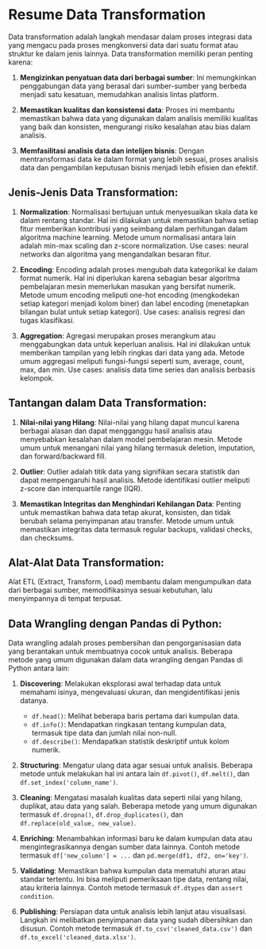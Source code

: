 # Resume Data Transformation

Data transformation adalah langkah mendasar dalam proses integrasi data yang mengacu pada proses mengkonversi data dari suatu format atau struktur ke dalam jenis lainnya. Data transformation memiliki peran penting karena:

1. **Mengizinkan penyatuan data dari berbagai sumber**: Ini memungkinkan penggabungan data yang berasal dari sumber-sumber yang berbeda menjadi satu kesatuan, memudahkan analisis lintas platform.
   
2. **Memastikan kualitas dan konsistensi data**: Proses ini membantu memastikan bahwa data yang digunakan dalam analisis memiliki kualitas yang baik dan konsisten, mengurangi risiko kesalahan atau bias dalam analisis.

3. **Memfasilitasi analisis data dan intelijen bisnis**: Dengan mentransformasi data ke dalam format yang lebih sesuai, proses analisis data dan pengambilan keputusan bisnis menjadi lebih efisien dan efektif.

## Jenis-Jenis Data Transformation:

1. **Normalization**: Normalisasi bertujuan untuk menyesuaikan skala data ke dalam rentang standar. Hal ini dilakukan untuk memastikan bahwa setiap fitur memberikan kontribusi yang seimbang dalam perhitungan dalam algoritma machine learning. Metode umum normalisasi antara lain adalah min-max scaling dan z-score normalization. Use cases: neural networks dan algoritma yang mengandalkan besaran fitur.

2. **Encoding**: Encoding adalah proses mengubah data kategorikal ke dalam format numerik. Hal ini diperlukan karena sebagian besar algoritma pembelajaran mesin memerlukan masukan yang bersifat numerik. Metode umum encoding meliputi one-hot encoding (mengkodekan setiap kategori menjadi kolom biner) dan label encoding (menetapkan bilangan bulat untuk setiap kategori). Use cases: analisis regresi dan tugas klasifikasi.

3. **Aggregation**: Agregasi merupakan proses merangkum atau menggabungkan data untuk keperluan analisis. Hal ini dilakukan untuk memberikan tampilan yang lebih ringkas dari data yang ada. Metode umum aggregasi meliputi fungsi-fungsi seperti sum, average, count, max, dan min. Use cases: analisis data time series dan analisis berbasis kelompok.

## Tantangan dalam Data Transformation:

1. **Nilai-nilai yang Hilang**: Nilai-nilai yang hilang dapat muncul karena berbagai alasan dan dapat mengganggu hasil analisis atau menyebabkan kesalahan dalam model pembelajaran mesin. Metode umum untuk menangani nilai yang hilang termasuk deletion, imputation, dan forward/backward fill.

2. **Outlier**: Outlier adalah titik data yang signifikan secara statistik dan dapat mempengaruhi hasil analisis. Metode identifikasi outlier meliputi z-score dan interquartile range (IQR).

3. **Memastikan Integritas dan Menghindari Kehilangan Data**: Penting untuk memastikan bahwa data tetap akurat, konsisten, dan tidak berubah selama penyimpanan atau transfer. Metode umum untuk memastikan integritas data termasuk regular backups, validasi checks, dan checksums.

## Alat-Alat Data Transformation:

Alat ETL (Extract, Transform, Load) membantu dalam mengumpulkan data dari berbagai sumber, memodifikasinya sesuai kebutuhan, lalu menyimpannya di tempat terpusat.

## Data Wrangling dengan Pandas di Python:

Data wrangling adalah proses pembersihan dan pengorganisasian data yang berantakan untuk membuatnya cocok untuk analisis. Beberapa metode yang umum digunakan dalam data wrangling dengan Pandas di Python antara lain:

1. **Discovering**: Melakukan eksplorasi awal terhadap data untuk memahami isinya, mengevaluasi ukuran, dan mengidentifikasi jenis datanya.

   - `df.head()`: Melihat beberapa baris pertama dari kumpulan data.
   - `df.info()`: Mendapatkan ringkasan tentang kumpulan data, termasuk tipe data dan jumlah nilai non-null.
   - `df.describe()`: Mendapatkan statistik deskriptif untuk kolom numerik.

2. **Structuring**: Mengatur ulang data agar sesuai untuk analisis. Beberapa metode untuk melakukan hal ini antara lain `df.pivot()`, `df.melt()`, dan `df.set_index('column_name')`.

3. **Cleaning**: Mengatasi masalah kualitas data seperti nilai yang hilang, duplikat, atau data yang salah. Beberapa metode yang umum digunakan termasuk `df.dropna()`, `df.drop_duplicates()`, dan `df.replace(old_value, new_value)`.

4. **Enriching**: Menambahkan informasi baru ke dalam kumpulan data atau mengintegrasikannya dengan sumber data lainnya. Contoh metode termasuk `df['new_column'] = ...` dan `pd.merge(df1, df2, on='key')`.

5. **Validating**: Memastikan bahwa kumpulan data mematuhi aturan atau standar tertentu. Ini bisa meliputi pemeriksaan tipe data, rentang nilai, atau kriteria lainnya. Contoh metode termasuk `df.dtypes` dan `assert condition`.

6. **Publishing**: Persiapan data untuk analisis lebih lanjut atau visualisasi. Langkah ini melibatkan penyimpanan data yang sudah dibersihkan dan disusun. Contoh metode termasuk `df.to_csv('cleaned_data.csv')` dan `df.to_excel('cleaned_data.xlsx')`.